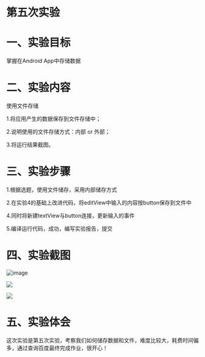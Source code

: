 # 第五次实验

# 一、实验目标

掌握在Android App中存储数据
 
# 二、实验内容
 
使用文件存储
 
 1.将应用产生的数据保存到文件存储中；

 2.说明使用的文件存储方式：内部 or 外部；
 
 3.将运行结果截图。
 
# 三、实验步骤
 
 1.根据选题，使用文件储存，采用内部储存方式
 
 2.在实验4的基础上改进代码，将editView中输入的内容按button保存到文件中
 
 4.同时将新建textView与button连接，更新输入的事件
 
 5.编译运行代码，成功，编写实验报告，提交
   
 # 四、实验截图
 
![image](https://github.com/qiuYisi/android-labs-2018/blob/15a3a9e548e5d2739401840a7aba257ffd4af067/soft1614080902236/shiyan5/%E5%AE%9E%E9%AA%8C5%E6%88%AA%E5%9B%BE1.png)

![](https://github.com/qiuYisi/android-labs-2018/blob/15a3a9e548e5d2739401840a7aba257ffd4af067/soft1614080902236/shiyan5/%E5%AE%9E%E9%AA%8C5%E6%88%AA%E5%9B%BE2.png)

![](https://github.com/qiuYisi/android-labs-2018/blob/15a3a9e548e5d2739401840a7aba257ffd4af067/soft1614080902236/shiyan5/%E5%AE%9E%E9%AA%8C5%E6%88%AA%E5%9B%BE3.png)
 
 # 五、实验体会  
 这次实验是第五次实验，考察我们如何储存数据和文件，难度比较大，耗费时间偏多，通过查询百度最终完成作业，很开心！
